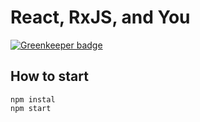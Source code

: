 # React, RxJS, and You

[![Greenkeeper badge](https://badges.greenkeeper.io/BerkeleyTrue/react-rxjs-and-you.svg)](https://greenkeeper.io/)

## How to start
```
npm instal
npm start
```
